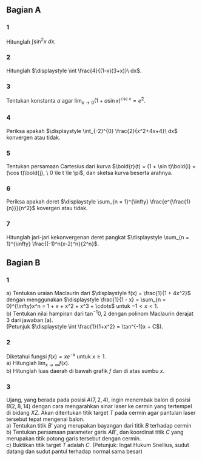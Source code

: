 ## Bagian A

### 1
Hitunglah $\displaystyle \int \sin^2 x\ dx$.

### 2
Hitunglah $\displaystyle \int \frac{4}{(1-x)(3+x)}\ dx$.

### 3
Tentukan konstanta $a$ agar $\displaystyle \lim_{x \rightarrow 0} (1 + a \sin x)^{\csc x} = e^2$.

### 4
Periksa apakah $\displaystyle \int_{-2}^{0} \frac{2}{x^2+4x+4}\ dx$ konvergen atau tidak.

### 5
Tentukan persamaan Cartesius dari kurva $\bold{r}(t) = (1 + \sin t)\bold{i} + (\cos t)\bold{j}, \ 0 \le t \le \pi$, dan sketsa kurva beserta arahnya.

### 6
Periksa apakah deret $\displaystyle \sum_{n = 1}^{\infty} \frac{e^{\frac{1}{n}}}{n^2}$ kovergen atau tidak.

### 7
Hitunglah jari-jari kekonvergenan deret pangkat $\displaystyle \sum_{n = 1}^{\infty} \frac{(-1)^n(x-2)^n}{2^n}$.

## Bagian B

### 1
a) Tentukan uraian Maclaurin dari $\displaystyle f(x) = \frac{1}{1 + 4x^2}$ dengan menggunakan $\displaystyle \frac{1}{1 - x} = \sum_{n = 0}^{\infty}x^n = 1 + x + x^2 + x^3 + \cdots$ untuk $-1 \lt x \lt 1$.  
b) Tentukan nilai hampiran dari $\tan^{-1} 0,2$ dengan polinom Maclaurin derajat $3$ dari jawaban (a).  
(Petunjuk $\displaystyle \int \frac{1}{1+x^2} = \tan^{-1}x + C$).  

### 2
Diketahui fungsi $f(x) = xe^{-x}$ untuk $x \ge 1$.  
a) Hitunglah $\displaystyle \lim_{x \rightarrow \infty}f(x)$.  
b) Hitunglah luas daerah di bawah grafik $f$ dan di atas sumbu $x$.  

### 3
Ujang, yang berada pada posisi $A(7, 2, 4)$, ingin menembak balon di posisi $B(2, 8, 14)$ dengan cara mengarahkan sinar laser ke cermin yang tertempel di bidang $XZ$. Akan ditentukan titik target $T$ pada cermin agar pantulan laser tersebut tepat mengenai balon.  
a) Tentukan titik $B'$ yang merupakan bayangan dari titik $B$ terhadap cermin  
b) Tentukan persamaan parameter garis $AB'$, dan koordinat titik $C$ yang merupakan titik potong garis tersebut dengan cermin.  
c) Buktikan titik target $T$ adalah $C$.
(Petunjuk: Ingat Hukum Snellius, sudut datang dan sudut pantul terhadap normal sama besar)